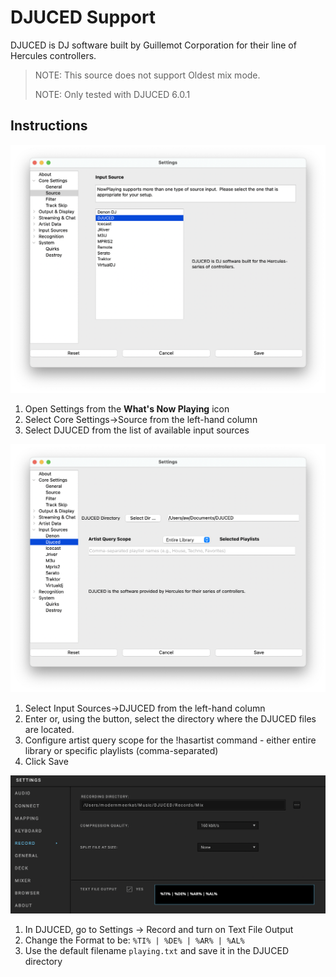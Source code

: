# DJUCED Support

DJUCED is DJ software built by Guillemot Corporation for their line of
Hercules controllers.

> NOTE: This source does not support Oldest mix mode.
>
> NOTE: Only tested with DJUCED 6.0.1

## Instructions

[![DJUCED Source Selection](images/djuced-source-selection.png)](images/djuced-source-selection.png)

1. Open Settings from the **What's Now Playing** icon
2. Select Core Settings->Source from the left-hand column
3. Select DJUCED from the list of available input sources

[![DJUCED Directory Selection](images/djuced-dir.png)](images/djuced-dir.png)

1. Select Input Sources->DJUCED from the left-hand column
2. Enter or, using the button, select the directory where the DJUCED
   files are located.
3. Configure artist query scope for the !hasartist command - either entire library or specific playlists (comma-separated)
4. Click Save

[![DJUCED Text File Output](images/djuced-textfile-output.png)](images/djuced-textfile-output.png)

1. In DJUCED, go to Settings -> Record and turn on Text File Output
2. Change the Format to be: `%TI% | %DE% | %AR% | %AL%`
3. Use the default filename `playing.txt` and save it in the DJUCED directory
